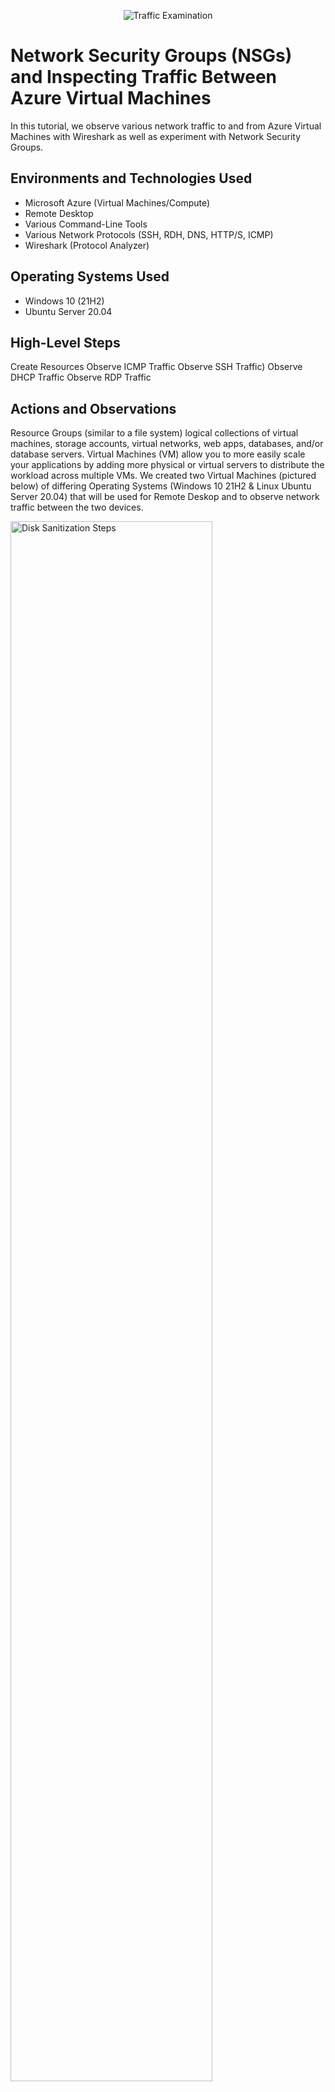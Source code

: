 <p align="center">
<img src="https://i.imgur.com/Ua7udoS.png" alt="Traffic Examination"/>
</p>

<h1>Network Security Groups (NSGs) and Inspecting Traffic Between Azure Virtual Machines</h1>
In this tutorial, we observe various network traffic to and from Azure Virtual Machines with Wireshark as well as experiment with Network Security Groups. <br />

<h2>Environments and Technologies Used</h2>

- Microsoft Azure (Virtual Machines/Compute)
- Remote Desktop
- Various Command-Line Tools
- Various Network Protocols (SSH, RDH, DNS, HTTP/S, ICMP)
- Wireshark (Protocol Analyzer)

<h2>Operating Systems Used </h2>

- Windows 10 (21H2)
- Ubuntu Server 20.04

<h2>High-Level Steps</h2>

Create Resources
Observe ICMP Traffic
Observe SSH Traffic)
Observe DHCP Traffic
Observe RDP Traffic

<h2>Actions and Observations</h2>

<p>Resource Groups (similar to a file system) logical collections of virtual machines, storage accounts, virtual networks, web apps, databases, and/or database servers.  
Virtual Machines (VM) allow you to more easily scale your applications by adding more physical or virtual servers to distribute the workload across multiple VMs. We created two Virtual Machines (pictured below) of differing Operating Systems (Windows 10 21H2 & Linux Ubuntu Server 20.04) that will be used for Remote Deskop and to observe network traffic between the two devices. 
</p>

<p>
<img src="https://i.imgur.com/BifIhxG.png" height="80%" width="80%" alt="Disk Sanitization Steps"/>
</p>

<br />

<p>Remote desktop allows the user to connect to a computer in another location, see that computer's desktop and interact with it as if it were local. A quick search for "remote desktop connection" will allow the user to access the VM. Here we will be entering the details of the public IP address for VM1 (Windows 10 21H2) to install Wireshark (packet analysis software) instead of using our local machine. (below pictured search of remote desktop and the result to enter IP address)</p>

<p>
<img src="https://i.imgur.com/PEeQyYV.png" height="80%" width="80%" alt="Disk Sanitization Steps"/>
</p>

<br />
<p>
After retrieving the private IP address from VM2 (Linux Ubutu Server 20.04) we can now ping that private IP address from VM1 (Windows 10 21H2) that we've used to remote into. We can use the ping command to test the connection between machines for connectivity. So we can now view the traffic travel from VM1 to VM2 by filtering the ICMP packets in Wireshark. We can also ping other IP address or a domain names (www.google.com). The filtered traffic that is requested and its corresponding reply is shown below in Wireshark is pictured (left) and Powershell (right):
</p>
<p>
<img src="https://i.imgur.com/SriHAg2.png" height="80%" width="80%" alt="Disk Sanitization Steps"/>
</p>

<br />

<p>If we want to deny the ping request we can add this rule to our Network Security Group inside the Virtual Machine and once we've added this rule to VM2, we can see that the traffic times out in PowerShell along with Wireshark longer displaying a reply to this request. 
  </p>
  <img src="https://i.imgur.com/mTtkBrg.png" height="80%" width="80%" alt="Disk Sanitization Steps"/>
  <br/>
  <p>Wireshark and PowerShell timed out after denying icmp (ping) traffic</p>
<img src="https://i.imgur.com/8epnq3H.png" height="80%" width="80%" alt="Disk Sanitization Steps"/>

</br>
<p> In Wireshark, we can filter SSH only traffic. From the Windows 10 VM, we can SSH into Linux Virtual Machine (VM2) (using "ssh username@ip address" its private IP address). When we use commands such as touch, pwd (print working directory) or ls, into the linux SSH was used to connect. SSH traffic is observed spamming in WireShark. The SSH connection can be exited, by typing ‘exit’ and pressing [Enter].
</p>
<img src="https://i.imgur.com/DpJdcZl.png" height="80%" width="80%" alt="Disk Sanitization Steps"/>
